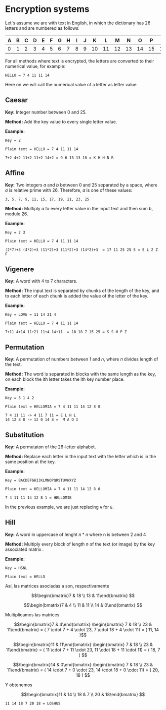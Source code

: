 # Encryption systems

Let´s assume we are with text in English, in which the dictionary has 26 letters and are numbered as follows:

| A | B | C | D | E | F | G | H | I | J | K  | L  | M  | N  | O  | P  | Q  | R  | S  | T  | U  | V  | W  | X  | Y  | Z  |
|---|---|---|---|---|---|---|---|---|---|----|----|----|----|----|----|----|----|----|----|----|----|----|----|----|----|
| 0 | 1 | 2 | 3 | 4 | 5 | 6 | 7 | 8 | 9 | 10 | 11 | 12 | 13 | 14 | 15 | 16 | 17 | 18 | 19 | 20 | 21 | 22 | 23 | 24 | 25 |

For all methods where text is encrypted, the letters are converted to their numerical value, for example: 

    HELLO = 7 4 11 11 14

Here on we will call the numerical value of a letter as letter value

## Caesar
**Key:** Integer number between $0$ and $25$.

**Method:** Add the key value to every single letter value.

**Example:** 

    Key = 2

    Plain text = HELLO = 7 4 11 11 14

    7+2 4+2 11+2 11+2 14+2 = 9 6 13 13 16 = K H N N R


## Affine

**Key:** Two integers $a$ and $b$ between $0$ and $25$ separated by a space, where $a$ is relative prime with $26$. Therefore, $a$ is one of these values:

    3, 5, 7, 9, 11, 15, 17, 19, 21, 23, 25

**Method:** Multiply $a$ to every letter value in the input text and then sum $b$, module $26$.

**Example:** 

    Key = 2 3

    Plain text = HELLO = 7 4 11 11 14

    (2*7)+3 (4*2)+3 (11*2)+3 (11*2)+3 (14*2)+3  = 17 11 25 25 5 = S L Z Z F

## Vigenere
**Key:** A word with 4 to 7 characters.

**Method:** The input text is separated by chunks of the length of the key, and to each letter of each chunk is added the value of the letter of the key.

**Example:** 

    Key = LOVE = 11 14 21 4

    Plain text = HELLO = 7 4 11 11 14

    7+11 4+14 11+21 11+4 14+11  = 18 18 7 15 25 = S S H P Z


## Permutation
**Key:** A permutation of numbers between $1$ and $n$, where $n$ divides length of the text.

**Method:** The word is separated in blocks with the same length as the key, on each block the ith letter takes the ith key number place.

**Example:** 

    Key = 3 1 4 2 

    Plain text = HELLOMIA = 7 4 11 11 14 12 8 0

    7 4 11 11 -> 4 11 7 11 = E L H L
    14 12 8 0 -> 12 0 14 8 =  M A O I


## Substitution

**Key:** A permutaton of the 26-letter alphabet.

**Method:** Replace each letter in the input text with the letter which is in the same position at the key.

**Example:** 

    Key = BACDEFGHIJKLMNOPQRSTUVWXYZ 

    Plain text = HELLOMIA = 7 4 11 11 14 12 8 0

    7 4 11 11 14 12 8 1 = HELLOMIB

In the previous example, we are just replacing `A` for `B`.



## Hill

**Key:** A word in uppercase of lenght $n* n$ where n is between 2 and 4

**Method:** Multiply every block of length $n$ of the text (or image) by the key associated matrix .

**Example:** 

    Key = HSNL

    Plain text = HELLO
    
Así, las matrices asociadas a son, respectivamente
    
$$\begin{bmatrix}7 & 18 \\ 13 & 11\end{bmatrix} $$

$$\begin{bmatrix}7 & 4 \\ 11 & 11 \\ 14 & 0\end{bmatrix} $$

Multiplicamos las matrices

$$\begin{bmatrix}7 & 4\end{bmatrix} \begin{bmatrix} 7 & 18 \\ 23 & 11\end{bmatrix} =  ( 7 \cdot 7 + 4 \cdot 23, 7 \cdot 18 + 4 \cdot 11) = ( 11, 14 )$$

$$\begin{bmatrix}11 & 11\end{bmatrix} \begin{bmatrix} 7 & 18 \\ 23 & 11\end{bmatrix} =  ( 11 \cdot 7 + 11 \cdot 23, 11 \cdot 18 + 11 \cdot 11) = ( 18, 7 ) $$
    
$$\begin{bmatrix}14 & 0\end{bmatrix} \begin{bmatrix} 7 & 18 \\ 23 & 11\end{bmatrix} =  ( 14 \cdot 7 + 0 \cdot 23, 14 \cdot 18 + 0 \cdot 11) = ( 20, 18 ) $$

Y obtenemos

$$\begin{bmatrix}11 & 14 \\ 18 & 7 \\ 20 & 18\end{bmatrix} $$

    11 14 18 7 20 18 = LOSHUS

